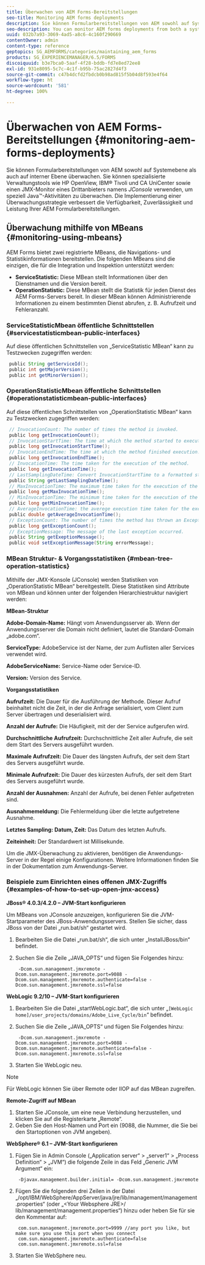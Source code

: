 ```yaml
---
title: Überwachen von AEM Forms-Bereitstellungen
seo-title: Monitoring AEM forms deployments
description: Sie können Formularbereitstellungen von AEM sowohl auf Systemebene als auch auf interner Ebene überwachen. Erfahren Sie mehr über das Überwachen von AEM Forms-Bereitstellungen für dieses Dokument.
seo-description: You can monitor AEM forms deployments from both a system level and an internal level. Learn more about monitoring AEM forms deployments from this document.
uuid: 032b7a93-3069-4ad5-a8c6-4c160f290669
contentOwner: admin
content-type: reference
geptopics: SG_AEMFORMS/categories/maintaining_aem_forms
products: SG_EXPERIENCEMANAGER/6.5/FORMS
discoiquuid: b3e7bca0-5aaf-4f28-bddb-fd7e8ed72ee8
exl-id: 931e8095-5c7c-4c1f-b95b-75ac2827d4f3
source-git-commit: c47b4dcfd2fbdcb0b98ad815f5b04d8f593e4f64
workflow-type: ht
source-wordcount: '581'
ht-degree: 100%

---
```


# Überwachen von AEM Forms-Bereitstellungen {#monitoring-aem-forms-deployments}

Sie können Formularbereitstellungen von AEM sowohl auf Systemebene als auch auf interner Ebene überwachen. Sie können spezialisierte Verwaltungstools wie HP OpenView, IBM® Tivoli und CA UniCenter sowie einen JMX-Monitor eines Drittanbieters namens *JConsole* verwenden, um speziell Java™-Aktivitäten zu überwachen. Die Implementierung einer Überwachungsstrategie verbessert die Verfügbarkeit, Zuverlässigkeit und Leistung Ihrer AEM Formularbereitstellungen.

<!-- For more information about monitoring AEM forms deployments, see [A technical guide for monitoring AEM forms deployments](https://www.adobe.com/devnet/livecycle/pdfs/lc_monitoring_wp_ue.pdf). This URL is 404. No suitable replacement URL was found after a search. Do not make this link live if it is dead! -->

## Überwachung mithilfe von MBeans {#monitoring-using-mbeans}

AEM Forms bietet zwei registrierte MBeans, die Navigations- und Statistikinformationen bereitstellen. Die folgenden MBeans sind die einzigen, die für die Integration und Inspektion unterstützt werden:

* **ServiceStatistic:** Diese MBean stellt Informationen über den Dienstnamen und die Version bereit.
* **OperationStatistic:** Diese MBean stellt die Statistik für jeden Dienst des AEM Forms-Servers bereit. In dieser MBean können Administrierende Informationen zu einem bestimmten Dienst abrufen, z. B. Aufrufzeit und Fehleranzahl.

### ServiceStatisticMbean öffentliche Schnittstellen {#servicestatisticmbean-public-interfaces}

Auf diese öffentlichen Schnittstellen von „ServiceStatistic MBean“ kann zu Testzwecken zugegriffen werden:

```java
 public String getServiceId();
 public int getMajorVersion();
 public int getMinorVersion();
```

### OperationStatisticMbean öffentliche Schnittstellen {#operationstatisticmbean-public-interfaces}

Auf diese öffentlichen Schnittstellen von „OperationStatistic MBean“ kann zu Testzwecken zugegriffen werden:

```java
 // InvocationCount: The number of times the method is invoked.
 public long getInvocationCount();
 // InvocationStartTime: The time at which the method started to execute.
 public long getInvocationStartTime();
 // InvocationEndTime: The time at which the method finished execution.
 public long getInvocationEndTime();
 // InvocationTime: The time taken for the execution of the method.
 public long getInvocationTime();
 // LastSamplingDateTime: Convert InvocationStartTime to a formatted string
 public String getLastSamplingDateTime();
 // MaxInvocationTime: The maximum time taken for the execution of the method.
 public long getMaxInvocationTime();
 // MinInvocationTime: The minimum time taken for the execution of the method.
 public long getMinInvocationTime();
 // AverageInvocationTime: the averege execution time taken for the execution of the method.
 public double getAverageInvocationTime();
 // ExceptionCount: The number of times the method has thrown an Exception.
 public long getExceptionCount();
 // ExceptionMessage: The message of the last exception occurred.
 public String getExeptionMessage();
 public void setExceptionMessage(String errorMessage);
```

### MBean Struktur- &amp; Vorgangsstatistiken {#mbean-tree-operation-statistics}

Mithilfe der JMX-Konsole (JConsole) werden Statistiken von „OperationStatistic MBean“ bereitgestellt. Diese Statistiken sind Attribute von MBean und können unter der folgenden Hierarchiestruktur navigiert werden:

**MBean-Struktur**

**Adobe-Domain-Name:** Hängt vom Anwendungsserver ab. Wenn der Anwendungsserver die Domain nicht definiert, lautet die Standard-Domain „adobe.com“.

**ServiceType:** AdobeService ist der Name, der zum Auflisten aller Services verwendet wird.

**AdobeServiceName:** Service-Name oder Service-ID.

**Version:** Version des Service.

**Vorgangsstatistiken**

**Aufrufzeit:** Die Dauer für die Ausführung der Methode. Dieser Aufruf beinhaltet nicht die Zeit, in der die Anfrage serialisiert, vom Client zum Server übertragen und deserialisiert wird.

**Anzahl der Aufrufe:** Die Häufigkeit, mit der der Service aufgerufen wird.

**Durchschnittliche Aufrufzeit:** Durchschnittliche Zeit aller Aufrufe, die seit dem Start des Servers ausgeführt wurden.

**Maximale Aufrufzeit:** Die Dauer des längsten Aufrufs, der seit dem Start des Servers ausgeführt wurde.

**Minimale Aufrufzeit:** Die Dauer des kürzesten Aufrufs, der seit dem Start des Servers ausgeführt wurde.

**Anzahl der Ausnahmen:** Anzahl der Aufrufe, bei denen Fehler aufgetreten sind.

**Ausnahmemeldung:** Die Fehlermeldung über die letzte aufgetretene Ausnahme.

**Letztes Sampling: Datum, Zeit:** Das Datum des letzten Aufrufs.

**Zeiteinheit:** Der Standardwert ist Millisekunde.

Um die JMX-Überwachung zu aktivieren, benötigen die Anwendungs-Server in der Regel einige Konfigurationen. Weitere Informationen finden Sie in der Dokumentation zum Anwendungs-Server.

### Beispiele zum Einrichten eines offenen JMX-Zugriffs {#examples-of-how-to-set-up-open-jmx-access}

**JBoss® 4.0.3/4.2.0 – JVM-Start konfigurieren**

Um MBeans von JConsole anzuzeigen, konfigurieren Sie die JVM-Startparameter des JBoss-Anwendungsservers. Stellen Sie sicher, dass JBoss von der Datei „run.bat/sh“ gestartet wird.

1. Bearbeiten Sie die Datei „run.bat/sh“, die sich unter „InstallJBoss/bin“ befindet.
1. Suchen Sie die Zeile „JAVA_OPTS“ und fügen Sie Folgendes hinzu:

   ```shell
    -Dcom.sun.management.jmxremote -Dcom.sun.management.jmxremote.port=9088 -Dcom.sun.management.jmxremote.authenticate=false -Dcom.sun.management.jmxremote.ssl=false
   ```

**WebLogic 9.2/10 – JVM-Start konfigurieren**

1. Bearbeiten Sie die Datei „startWebLogic.bat“, die sich unter „`[WebLogic home]/user_projects/domains/Adobe_Live_Cycle/bin`“ befindet.
1. Suchen Sie die Zeile „JAVA_OPTS“ und fügen Sie Folgendes hinzu:

   ```shell
    -Dcom.sun.management.jmxremote -Dcom.sun.management.jmxremote.port=9088 -Dcom.sun.management.jmxremote.authenticate=false -Dcom.sun.management.jmxremote.ssl=false
   ```

1. Starten Sie WebLogic neu.

>[!NOTE]
>
>Für WebLogic können Sie über Remote oder IIOP auf das MBean zugreifen.

**Remote-Zugriff auf MBean**

1. Starten Sie JConsole, um eine neue Verbindung herzustellen, und klicken Sie auf die Registerkarte „Remote“.
1. Geben Sie den Host-Namen und Port ein (9088, die Nummer, die Sie bei den Startoptionen von JVM angeben).

**WebSphere® 6.1 – JVM-Start konfigurieren**

1. Fügen Sie in Admin Console („Application server“ > „server1“ > „Process Definition“ > „JVM“) die folgende Zeile in das Feld „Generic JVM Argument“ ein:

   ```shell
    -Djavax.management.builder.initial= -Dcom.sun.management.jmxremote
   ```

1. Fügen Sie die folgenden drei Zeilen in der Datei „/opt/IBM/WebSphere/AppServer/java/jre/lib/management/management.properties“ (oder „&lt;Your Websphere JRE>/ lib/management/management.properties“) hinzu oder heben Sie für sie den Kommentar auf:

   ```shell
    com.sun.management.jmxremote.port=9999 //any port you like, but make sure you use this port when you connect
    com.sun.management.jmxremote.authenticate=false
    com.sun.management.jmxremote.ssl=false
   ```

1. Starten Sie WebSphere neu.
